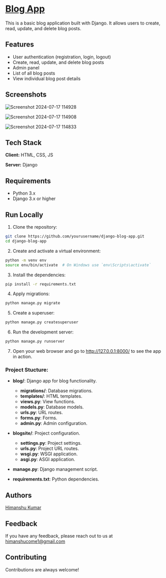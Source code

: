 
# [Blog App ](https://himanshuone.pythonanywhere.com/)

This is a basic blog application built with Django. It allows users to create, read, update, and delete blog posts.


## Features

- User authentication (registration, login, logout)
- Create, read, update, and delete blog posts
- Admin panel
- List of all blog posts
- View individual blog post details



## Screenshots

![Screenshot 2024-07-17 114928](https://github.com/user-attachments/assets/257d1d65-7a95-41d8-a5c7-839f4b1ede3c)

![Screenshot 2024-07-17 114908](https://github.com/user-attachments/assets/0554000b-91c3-48e5-9e64-4b5ed5d4854e)

![Screenshot 2024-07-17 114833](https://github.com/user-attachments/assets/72d5bc05-88fc-4858-a0c6-a91334a04d1a)


## Tech Stack

**Client:** HTML, CSS, JS

**Server:** Django




## Requirements

- Python 3.x
- Django 3.x or higher

## Run Locally
 1. Clone the repository:

```bash
git clone https://github.com/yourusername/django-blog-app.git
cd django-blog-app 
```

2. Create and activate a virtual environment:
```bash
python -m venv env
source env/bin/activate  # On Windows use `env\Scripts\activate` 
```

3. Install the dependencies:
```bash
pip install -r requirements.txt
```
4. Apply migrations:

```bash
python manage.py migrate
```
5. Create a superuser:

```bash
python manage.py createsuperuser
```
6. Run the development server:

```bash
python manage.py runserver
```
7. Open your web browser and go to http://127.0.0.1:8000/ to see the app in action.
### Project Stucture:
- **blog/**: Django app for blog functionality.
  - **migrations/**: Database migrations.
  - **templates/**: HTML templates.
  - **views.py**: View functions.
  - **models.py**: Database models.
  - **urls.py**: URL routes.
  - **forms.py**: Forms.
  - **admin.py**: Admin configuration.

- **blogsite/**: Project configuration.
  - **settings.py**: Project settings.
  - **urls.py**: Project URL routes.
  - **wsgi.py**: WSGI application.
  - **asgi.py**: ASGI application.

- **manage.py**: Django management script.
- **requirements.txt**: Python dependencies.

## Authors

[Himanshu Kumar](https://linkedin.com/in/himanshuone6)


## Feedback

If you have any feedback, please reach out to us at himanshucome1@gmail.com


## Contributing

Contributions are always welcome!



